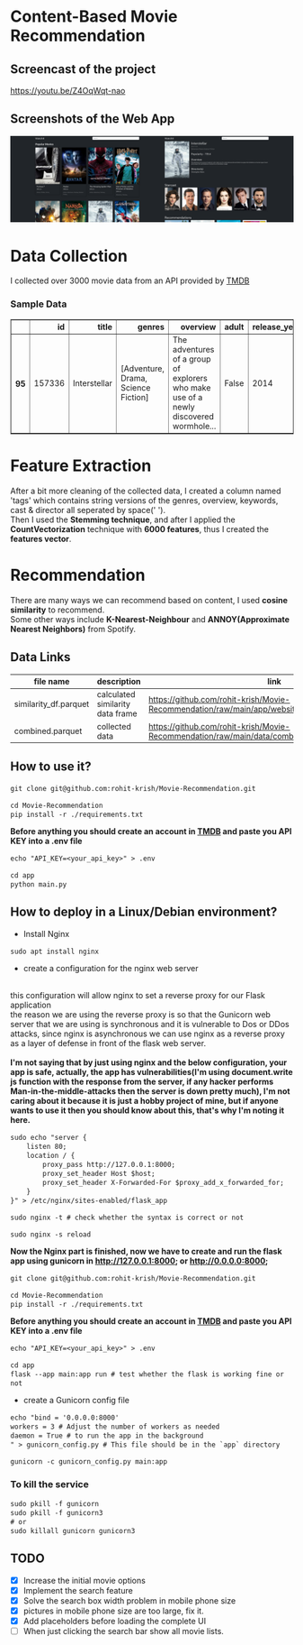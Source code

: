 # Content-Based Movie Recommendation
## Screencast of the project

<a href="https://youtu.be/Z4OqWqt-nao" target="_blank">https://youtu.be/Z4OqWqt-nao</a>

## Screenshots of the Web App

![Preview](./previews/preview.png)

# Data Collection

I collected over 3000 movie data from an API provided by [TMDB](https://www.themoviedb.org/)

### Sample Data

<table border="1" class="dataframe">
    <thead>
        <tr style="text-align: right;">
            <th></th>
            <th>id</th>
            <th>title</th>
            <th>genres</th>
            <th>overview</th>
            <th>adult</th>
            <th>release_year</th>
            <th>poster_url</th>
            <th>keywords</th>
            <th>cast</th>
            <th>director</th>
            <th>popularity</th>
        </tr>
    </thead>
    <tbody>
        <tr>
            <th>95</th>
            <td>157336</td>
            <td>Interstellar</td>
            <td>[Adventure, Drama, Science Fiction]</td>
            <td>The adventures of a group of explorers who make use of a newly discovered wormhole...
            </td>
            <td>False</td>
            <td>2014</td>
            <td>https://image.tmdb.org/t/p/w500/gEU2QniE6E77NI6lCU6MxlNBvIx.jpg</td>
            <td>[artificial intelligence, nasa, time warp, spacecraft, expedition, future,...</td>
            <td>[[Matthew McConaughey, /sY2mwpafcwqyYS1sOySu1MENDse.jpg], [Timothée Chalamet,
                /BE2sdjpgsa2rNTFa66f7upkaOP.jpg]...</td>
            <td>[[Christopher Nolan, /xuAIuYSmsUzKlUMBFGVZaWsY3DZ.jpg]]</td>
            <td>128.429</td>
        </tr>
    </tbody>
</table>

# Feature Extraction

After a bit more cleaning of the collected data, I created a column named 'tags' which contains string versions of the genres, overview, keywords, cast & director all seperated by space(' ').<br>
Then I used the <b>Stemming technique</b>, and after I applied the <b>CountVectorization</b> technique with <b>6000 features</b>, thus I created the <b>features vector</b>.

# Recommendation

There are many ways we can recommend based on content, I used <b>cosine similarity</b> to recommend.<br>
Some other ways include <b>K-Nearest-Neighbour</b> and <b>ANNOY(Approximate Nearest Neighbors)</b> from Spotify.


## Data Links

|file name            |description                     |link                                                                                                 |
|---------------------|--------------------------------|-----------------------------------------------------------------------------------------------------|
|similarity_df.parquet|calculated similarity data frame|https://github.com/rohit-krish/Movie-Recommendation/raw/main/app/website/static/similarity_df.parquet|
|combined.parquet     |collected data                  |https://github.com/rohit-krish/Movie-Recommendation/raw/main/data/combined.parquet                   |

## How to use it?

```
git clone git@github.com:rohit-krish/Movie-Recommendation.git
```

```
cd Movie-Recommendation
pip install -r ./requirements.txt
```

<b>Before anything you should create an account in [TMDB](https://developer.themoviedb.org/docs/getting-started) and paste you API KEY into a .env file</b>

```
echo "API_KEY=<your_api_key>" > .env
```

```
cd app
python main.py
```

## How to deploy in a Linux/Debian environment?


- Install Nginx
```
sudo apt install nginx
```
- create a configuration for the nginx web server
<br>
this configuration will allow nginx to set a reverse proxy for our Flask application
<br>
the reason we are using the reverse proxy is so that the Gunicorn web server that we are using is synchronous and it is vulnerable to Dos or DDos attacks, since nginx is asynchronous we can use nginx as a reverse proxy as a layer of defense in front of the flask web server.
<br><br>
<b> I'm not saying that by just using nginx and the below configuration, your app is safe, actually, the app has vulnerabilities(I'm using document.write js function with the response from the server, if any hacker performs Man-in-the-middle-attacks then the server is down pretty much), I'm not caring about it because it is just a hobby project of mine, but if anyone wants to use it then you should know about this, that's why I'm noting it here.</b>

```
sudo echo "server {
    listen 80;
    location / {
        proxy_pass http://127.0.0.1:8000;
        proxy_set_header Host $host;
        proxy_set_header X-Forwarded-For $proxy_add_x_forwarded_for;
    }
}" > /etc/nginx/sites-enabled/flask_app
```

```
sudo nginx -t # check whether the syntax is correct or not
```

```
sudo nginx -s reload
```

<b>Now the Nginx part is finished, now we have to create and run the flask app using gunicorn in http://127.0.0.1:8000; or http://0.0.0.0:8000; </b>

```
git clone git@github.com:rohit-krish/Movie-Recommendation.git
```

```
cd Movie-Recommendation
pip install -r ./requirements.txt
```

<b>Before anything you should create an account in [TMDB](https://developer.themoviedb.org/docs/getting-started) and paste you API KEY into a .env file</b>

```
echo "API_KEY=<your_api_key>" > .env
```

```
cd app
flask --app main:app run # test whether the flask is working fine or not
```

- create a Gunicorn config file
```
echo "bind = '0.0.0.0:8000'
workers = 3 # Adjust the number of workers as needed
daemon = True # to run the app in the background
" > gunicorn_config.py # This file should be in the `app` directory
```

```
gunicorn -c gunicorn_config.py main:app
```

### To kill the service
```
sudo pkill -f gunicorn
sudo pkill -f gunicorn3
# or
sudo killall gunicorn gunicorn3
```

## TODO

- [x] Increase the initial movie options
- [x] Implement the search feature
- [x] Solve the search box width problem in mobile phone size
- [x] pictures in mobile phone size are too large, fix it.
- [x] Add placeholders before loading the complete UI
- [ ] When just clicking the search bar show all movie lists.
